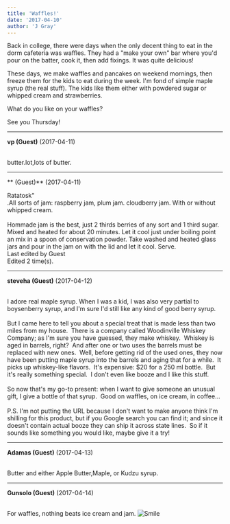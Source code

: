 ```yaml
---
title: 'Waffles!'
date: '2017-04-10'
author: 'J Gray'
---
```


<p>Back in college, there were days when the only decent thing to eat in the dorm cafeteria was waffles. They had a "make your own" bar where you'd pour on the batter, cook it, then add fixings. It was quite delicious!</p><p>These days, we make waffles and pancakes on weekend mornings, then freeze them for the kids to eat during the week. I'm fond of simple maple syrup (the real stuff). The kids like them either with powdered sugar or whipped cream and strawberries.</p><p>What do you like on your waffles?</p><p>See you Thursday!</p>

---
**vp (Guest)** (2017-04-11)

<br> butter.lot,lots of butter.

---
** (Guest)** (2017-04-11)

<span class="Comment_info"><span class="Comment_info">Ratatosk</span>"</span><br>.All sorts of jam: raspberry jam, plum jam. cloudberry jam. With or without whipped cream. <br><br>Hommade jam is the best, just 2 thirds berries of any sort and 1 third sugar. Mixed and heated for about 20 minutes. Let it cool just under boiling point an mix in a spoon of conservation powder. Take washed and heated glass jars and pour in the jam on with the lid and let it cool. Serve.<br>Last edited by Guest<br>Edited 2 time(s).

---
**steveha (Guest)** (2017-04-12)

<br> I adore real maple syrup.  When I was a kid, I was also very partial to boysenberry syrup, and I'm sure I'd still like any kind of good berry syrup.<br><br>But I came here to tell you about a special treat that is made less than two miles from my house.&nbsp; There is a company called Woodinville Whiskey Company; as I'm sure you have guessed, they make whiskey.&nbsp; Whiskey is aged in barrels, right?&nbsp; And after one or two uses the barrels must be replaced with new ones.&nbsp; Well, before getting rid of the used ones, they now have been putting maple syrup into the barrels and aging that for a while.&nbsp; It picks up whiskey-like flavors.&nbsp; It's expensive: $20 for a 250 ml bottle.&nbsp; But it's really something special.&nbsp; I don't even like booze and I like this stuff.<br><br>So now that's my go-to present: when I want to give someone an unusual gift, I give a bottle of that syrup.&nbsp; Good on waffles, on ice cream, in coffee...<br><br>P.S. I'm not putting the URL because I don't want to make anyone think I'm shilling for this product, but if you Google search you can find it; and since it doesn't contain actual booze they can ship it across state lines.&nbsp; So if it sounds like something you would like, maybe give it a try!<br>

---
**Adamas (Guest)** (2017-04-13)

<br> Butter and either Apple Butter,Maple, or Kudzu syrup.<br>

---
**Gunsolo (Guest)** (2017-04-14)

<br> For waffles, nothing beats ice cream and jam. <img src="/smilies/smile.gif" alt="Smile" border="0"><br>

